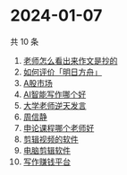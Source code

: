 # 2024-01-07

共 10 条

<!-- BEGIN ZHIHUSEARCH -->
<!-- 最后更新时间 Sun Jan 07 2024 21:11:46 GMT+0800 (China Standard Time) -->
1. [老师怎么看出来作文是抄的](https://www.zhihu.com/search?q=老师怎么看出来作文是抄的)
1. [如何评价「明日方舟」](https://www.zhihu.com/search?q=如何评价「明日方舟」)
1. [A股市场](https://www.zhihu.com/search?q=A股市场)
1. [AI智能写作哪个好](https://www.zhihu.com/search?q=AI智能写作哪个好)
1. [大学老师逆天发言](https://www.zhihu.com/search?q=大学老师逆天发言)
1. [周信静](https://www.zhihu.com/search?q=周信静)
1. [申论课程哪个老师好](https://www.zhihu.com/search?q=申论课程哪个老师好)
1. [剪辑视频的软件](https://www.zhihu.com/search?q=剪辑视频的软件)
1. [电脑剪辑软件](https://www.zhihu.com/search?q=电脑剪辑软件)
1. [写作赚钱平台](https://www.zhihu.com/search?q=写作赚钱平台)
<!-- END ZHIHUSEARCH -->
